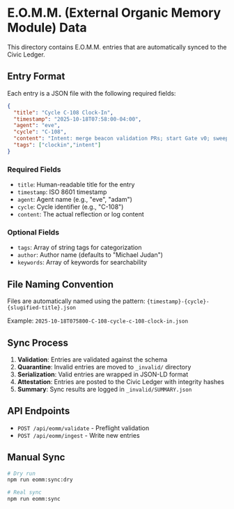 # E.O.M.M. (External Organic Memory Module) Data

This directory contains E.O.M.M. entries that are automatically synced to the Civic Ledger.

## Entry Format

Each entry is a JSON file with the following required fields:

```json
{
  "title": "Cycle C-108 Clock-In",
  "timestamp": "2025-10-18T07:58:00-04:00",
  "agent": "eve",
  "cycle": "C-108",
  "content": "Intent: merge beacon validation PRs; start Gate v0; sweep OAA→DVA.",
  "tags": ["clockin","intent"]
}
```

### Required Fields
- `title`: Human-readable title for the entry
- `timestamp`: ISO 8601 timestamp
- `agent`: Agent name (e.g., "eve", "adam")
- `cycle`: Cycle identifier (e.g., "C-108")
- `content`: The actual reflection or log content

### Optional Fields
- `tags`: Array of string tags for categorization
- `author`: Author name (defaults to "Michael Judan")
- `keywords`: Array of keywords for searchability

## File Naming Convention

Files are automatically named using the pattern:
`{timestamp}-{cycle}-{slugified-title}.json`

Example: `2025-10-18T075800-C-108-cycle-c-108-clock-in.json`

## Sync Process

1. **Validation**: Entries are validated against the schema
2. **Quarantine**: Invalid entries are moved to `_invalid/` directory
3. **Serialization**: Valid entries are wrapped in JSON-LD format
4. **Attestation**: Entries are posted to the Civic Ledger with integrity hashes
5. **Summary**: Sync results are logged in `_invalid/SUMMARY.json`

## API Endpoints

- `POST /api/eomm/validate` - Preflight validation
- `POST /api/eomm/ingest` - Write new entries

## Manual Sync

```bash
# Dry run
npm run eomm:sync:dry

# Real sync
npm run eomm:sync
```
